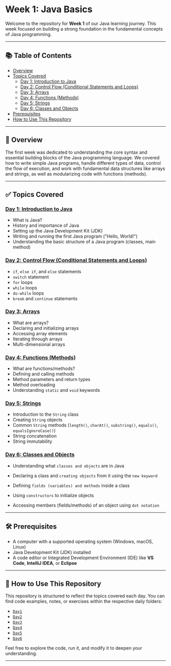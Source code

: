 # Week 1: Java Basics

Welcome to the repository for **Week 1** of our Java learning journey. This week focused on building a strong foundation in the fundamental concepts of Java programming.

---

## 📚 Table of Contents

- [Overview](#overview)
- [Topics Covered](#topics-covered)
  - [Day 1: Introduction to Java](#day-1-introduction-to-java)
  - [Day 2: Control Flow (Conditional Statements and Loops)](#day-2-control-flow-conditional-statements-and-loops)
  - [Day 3: Arrays](#day-3-arrays)
  - [Day 4: Functions (Methods)](#day-4-functions-methods)
  - [Day 5: Strings](#day-5-strings)
  - [Day 6: Classes and Objects](#day-6-classes-and-objects)
- [Prerequisites](#prerequisites)
- [How to Use This Repository](#how-to-use-this-repository)

---

## 📖 Overview

The first week was dedicated to understanding the core syntax and essential building blocks of the Java programming language. We covered how to write simple Java programs, handle different types of data, control the flow of execution, and work with fundamental data structures like arrays and strings, as well as modularizing code with functions (methods).

---

## ✅ Topics Covered

### [Day 1: Introduction to Java](https://github.com/Wickeshhh/Week1/tree/master/Day1-Fundamentals)
- What is Java?
- History and importance of Java
- Setting up the Java Development Kit (JDK)
- Writing and running the first Java program ("Hello, World!")
- Understanding the basic structure of a Java program (classes, main method)

### [Day 2: Control Flow (Conditional Statements and Loops)](https://github.com/Wickeshhh/Week1/tree/master/Day2-Control%20Flows)
- `if`, `else if`, and `else` statements
- `switch` statement
- `for` loops
- `while` loops
- `do-while` loops
- `break` and `continue` statements

### [Day 3: Arrays](https://github.com/Wickeshhh/Week1/tree/master/Day3-Arrays)
- What are arrays?
- Declaring and initializing arrays
- Accessing array elements
- Iterating through arrays
- Multi-dimensional arrays

### [Day 4: Functions (Methods)](https://github.com/Wickeshhh/Week1/tree/master/Day4-Methods)
- What are functions/methods?
- Defining and calling methods
- Method parameters and return types
- Method overloading
- Understanding `static` and `void` keywords

### [Day 5: Strings](https://github.com/Wickeshhh/Week1/tree/master/Day5-Strings)
- Introduction to the `String` class
- Creating `String` objects
- Common `String` methods (`length()`, `charAt()`, `substring()`, `equals()`, `equalsIgnoreCase()`)
- String concatenation
- String immutability

### [Day 6: Classes and Objects](https://github.com/Wickeshhh/Week1/tree/master/Day6-Class%20and%20Objects)
- Understanding what `classes and objects` are in Java

- Declaring a class and `creating objects` from it using the `new keyword`

- Defining `fields (variables) and methods` inside a class

- Using `constructors` to initialize objects

- Accessing members (fields/methods) of an object using `dot notation`



---

## 🛠️ Prerequisites

- A computer with a supported operating system (Windows, macOS, Linux)
- Java Development Kit (JDK) installed
- A code editor or Integrated Development Environment (IDE) like **VS Code**, **IntelliJ IDEA**, or **Eclipse**

---

## 📂 How to Use This Repository

This repository is structured to reflect the topics covered each day. You can find code examples, notes, or exercises within the respective daily folders:

- [`Day1`](https://github.com/Wickeshhh/Week1/tree/master/Day1-Fundamentals)
- [`Day2`](https://github.com/Wickeshhh/Week1/tree/master/Day2-Control%20Flows)
- [`Day3`](https://github.com/Wickeshhh/Week1/tree/master/Day3-Arrays)
- [`Day4`](https://github.com/Wickeshhh/Week1/tree/master/Day4-Methods)
- [`Day5`](https://github.com/Wickeshhh/Week1/tree/master/Day5-Strings)
- [`Day6`](https://github.com/Wickeshhh/Week1/tree/master/Day6-Class%20and%20Objects)

Feel free to explore the code, run it, and modify it to deepen your understanding.

---
